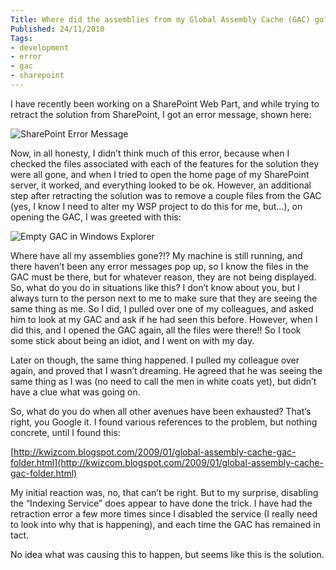 ```yaml
---
Title: Where did the assemblies from my Global Assembly Cache (GAC) go?
Published: 24/11/2010
Tags:
- development
- error
- gac
- sharepoint
---
```


I have recently been working on a SharePoint Web Part, and while trying to retract the solution from SharePoint, I got an error message, shown here:

![SharePoint Error Message](https://gep13wpstorage.blob.core.windows.net/gep13/2010/11/24/5e76c325-aa54-4408-9fe5-ca32dc405398.png)

Now, in all honesty, I didn’t think much of this error, because when I checked the files associated with each of the features for the solution they were all gone, and when I tried to open the home page of my SharePoint server, it worked, and everything looked to be ok. However, an additional step after retracting the solution was to remove a couple files from the GAC (yes, I know I need to alter my WSP project to do this for me, but...), on opening the GAC, I was greeted with this:

![Empty GAC in Windows Explorer](https://gep13wpstorage.blob.core.windows.net/gep13/2010/11/24/ee75f8ab-79d9-4c07-b512-09fab0b6cdc0.png)

Where have all my assemblies gone?!? My machine is still running, and there haven’t been any error messages pop up, so I know the files in the GAC must be there, but for whatever reason, they are not being displayed. So, what do you do in situations like this? I don’t know about you, but I always turn to the person next to me to make sure that they are seeing the same thing as me. So I did, I pulled over one of my colleagues, and asked him to look at my GAC and ask if he had seen this before. However, when I did this, and I opened the GAC again, all the files were there!! So I took some stick about being an idiot, and I went on with my day.

Later on though, the same thing happened. I pulled my colleague over again, and proved that I wasn’t dreaming. He agreed that he was seeing the same thing as I was (no need to call the men in white coats yet), but didn’t have a clue what was going on.

So, what do you do when all other avenues have been exhausted? That’s right, you Google it. I found various references to the problem, but nothing concrete, until I found this:

[http://kwizcom.blogspot.com/2009/01/global-assembly-cache-gac-folder.html](http://kwizcom.blogspot.com/2009/01/global-assembly-cache-gac-folder.html)

My initial reaction was, no, that can’t be right. But to my surprise, disabling the “Indexing Service” does appear to have done the trick. I have had the retraction error a few more times since I disabled the service (I really need to look into why that is happening), and each time the GAC has remained in tact.

No idea what was causing this to happen, but seems like this is the solution.
